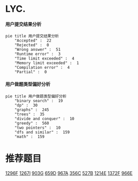 # LYC.

<!-- tabs:start -->



#### **用户提交结果分析**

```mermaid
pie title 用户提交结果分析
    "Accepted" :  22
    "Rejected" :  0
    "Wrong answer" :  51
    "Runtime error" :  3
    "Time limit exceeded" :  4
    "Memory limit exceeded" :  1
    "Compilation error" :  4
    "Partial" :  0
```

#### **用户做题类型偏好分析**

```mermaid
pie title 用户做题类型偏好分析
    "binary search" :  19
    "dp" :  30
    "graphs" :  245
    "trees" :  35
    "divide and conquer" :  10
    "greedy" :  560
    "two pointers" :  10
    "dfs and similar" :  159
    "math" :  159
```



<!-- tabs:end -->
# 推荐题目
[1296F](https://codeforces.com/contest/1296/problem/F)
[1267I](https://codeforces.com/contest/1267/problem/I)
[903G](https://codeforces.com/contest/903/problem/G)
[659D](https://codeforces.com/contest/659/problem/D)
[967A](https://codeforces.com/contest/967/problem/A)
[356C](https://codeforces.com/contest/356/problem/C)
[527B](https://codeforces.com/contest/527/problem/B)
[1214E](https://codeforces.com/contest/1214/problem/E)
[1372F](https://codeforces.com/contest/1372/problem/F)
[966E](https://codeforces.com/contest/966/problem/E)
